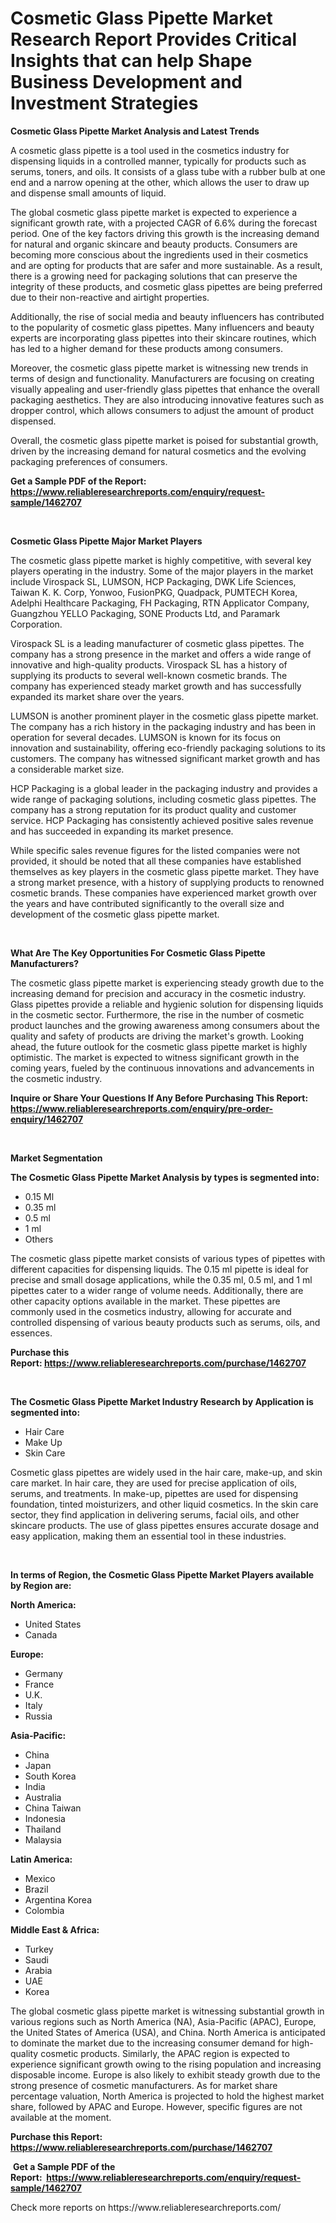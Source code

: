 <p><h1>Cosmetic Glass Pipette Market Research Report Provides Critical Insights that can help Shape Business Development and Investment Strategies</h1></p><p><strong>Cosmetic Glass Pipette Market Analysis and Latest Trends</strong></p>
<p><p>A cosmetic glass pipette is a tool used in the cosmetics industry for dispensing liquids in a controlled manner, typically for products such as serums, toners, and oils. It consists of a glass tube with a rubber bulb at one end and a narrow opening at the other, which allows the user to draw up and dispense small amounts of liquid.</p><p>The global cosmetic glass pipette market is expected to experience a significant growth rate, with a projected CAGR of 6.6% during the forecast period. One of the key factors driving this growth is the increasing demand for natural and organic skincare and beauty products. Consumers are becoming more conscious about the ingredients used in their cosmetics and are opting for products that are safer and more sustainable. As a result, there is a growing need for packaging solutions that can preserve the integrity of these products, and cosmetic glass pipettes are being preferred due to their non-reactive and airtight properties.</p><p>Additionally, the rise of social media and beauty influencers has contributed to the popularity of cosmetic glass pipettes. Many influencers and beauty experts are incorporating glass pipettes into their skincare routines, which has led to a higher demand for these products among consumers.</p><p>Moreover, the cosmetic glass pipette market is witnessing new trends in terms of design and functionality. Manufacturers are focusing on creating visually appealing and user-friendly glass pipettes that enhance the overall packaging aesthetics. They are also introducing innovative features such as dropper control, which allows consumers to adjust the amount of product dispensed.</p><p>Overall, the cosmetic glass pipette market is poised for substantial growth, driven by the increasing demand for natural cosmetics and the evolving packaging preferences of consumers.</p></p>
<p><strong>Get a Sample PDF of the Report:&nbsp; <a href="https://www.reliableresearchreports.com/enquiry/request-sample/1462707">https://www.reliableresearchreports.com/enquiry/request-sample/1462707</a></strong></p>
<p>&nbsp;</p>
<p><strong>Cosmetic Glass Pipette Major Market Players</strong></p>
<p><p>The cosmetic glass pipette market is highly competitive, with several key players operating in the industry. Some of the major players in the market include Virospack SL, LUMSON, HCP Packaging, DWK Life Sciences, Taiwan K. K. Corp, Yonwoo, FusionPKG, Quadpack, PUMTECH Korea, Adelphi Healthcare Packaging, FH Packaging, RTN Applicator Company, Guangzhou YELLO Packaging, SONE Products Ltd, and Paramark Corporation.</p><p>Virospack SL is a leading manufacturer of cosmetic glass pipettes. The company has a strong presence in the market and offers a wide range of innovative and high-quality products. Virospack SL has a history of supplying its products to several well-known cosmetic brands. The company has experienced steady market growth and has successfully expanded its market share over the years.</p><p>LUMSON is another prominent player in the cosmetic glass pipette market. The company has a rich history in the packaging industry and has been in operation for several decades. LUMSON is known for its focus on innovation and sustainability, offering eco-friendly packaging solutions to its customers. The company has witnessed significant market growth and has a considerable market size.</p><p>HCP Packaging is a global leader in the packaging industry and provides a wide range of packaging solutions, including cosmetic glass pipettes. The company has a strong reputation for its product quality and customer service. HCP Packaging has consistently achieved positive sales revenue and has succeeded in expanding its market presence.</p><p>While specific sales revenue figures for the listed companies were not provided, it should be noted that all these companies have established themselves as key players in the cosmetic glass pipette market. They have a strong market presence, with a history of supplying products to renowned cosmetic brands. These companies have experienced market growth over the years and have contributed significantly to the overall size and development of the cosmetic glass pipette market.</p></p>
<p>&nbsp;</p>
<p><strong>What Are The Key Opportunities For Cosmetic Glass Pipette Manufacturers?</strong></p>
<p><p>The cosmetic glass pipette market is experiencing steady growth due to the increasing demand for precision and accuracy in the cosmetic industry. Glass pipettes provide a reliable and hygienic solution for dispensing liquids in the cosmetic sector. Furthermore, the rise in the number of cosmetic product launches and the growing awareness among consumers about the quality and safety of products are driving the market's growth. Looking ahead, the future outlook for the cosmetic glass pipette market is highly optimistic. The market is expected to witness significant growth in the coming years, fueled by the continuous innovations and advancements in the cosmetic industry.</p></p>
<p><strong>Inquire or Share Your Questions If Any Before Purchasing This Report: <a href="https://www.reliableresearchreports.com/enquiry/pre-order-enquiry/1462707">https://www.reliableresearchreports.com/enquiry/pre-order-enquiry/1462707</a></strong></p>
<p>&nbsp;</p>
<p><strong>Market Segmentation</strong></p>
<p><strong>The Cosmetic Glass Pipette Market Analysis by types is segmented into:</strong></p>
<p><ul><li>0.15 Ml</li><li>0.35 ml</li><li>0.5 ml</li><li>1 ml</li><li>Others</li></ul></p>
<p><p>The cosmetic glass pipette market consists of various types of pipettes with different capacities for dispensing liquids. The 0.15 ml pipette is ideal for precise and small dosage applications, while the 0.35 ml, 0.5 ml, and 1 ml pipettes cater to a wider range of volume needs. Additionally, there are other capacity options available in the market. These pipettes are commonly used in the cosmetics industry, allowing for accurate and controlled dispensing of various beauty products such as serums, oils, and essences.</p></p>
<p><strong>Purchase this Report:&nbsp;<a href="https://www.reliableresearchreports.com/purchase/1462707">https://www.reliableresearchreports.com/purchase/1462707</a></strong></p>
<p>&nbsp;</p>
<p><strong>The Cosmetic Glass Pipette Market Industry Research by Application is segmented into:</strong></p>
<p><ul><li>Hair Care</li><li>Make Up</li><li>Skin Care</li></ul></p>
<p><p>Cosmetic glass pipettes are widely used in the hair care, make-up, and skin care market. In hair care, they are used for precise application of oils, serums, and treatments. In make-up, pipettes are used for dispensing foundation, tinted moisturizers, and other liquid cosmetics. In the skin care sector, they find application in delivering serums, facial oils, and other skincare products. The use of glass pipettes ensures accurate dosage and easy application, making them an essential tool in these industries.</p></p>
<p>&nbsp;</p>
<p><strong>In terms of Region, the Cosmetic Glass Pipette Market Players available by Region are:</strong></p>
<p>
    <p> <strong> North America: </strong>
        <ul>
            <li>United States</li>
            <li>Canada</li>
        </ul>
        </p> 
    <p> <strong> Europe: </strong>
        <ul>
            <li>Germany</li>
            <li>France</li>
            <li>U.K.</li>
            <li>Italy</li>
            <li>Russia</li>
        </ul>
        </p> 
    <p> <strong> Asia-Pacific: </strong>
        <ul>
            <li>China</li>
            <li>Japan</li>
            <li>South Korea</li>
            <li>India</li>
            <li>Australia</li>
            <li>China Taiwan</li>
            <li>Indonesia</li>
            <li>Thailand</li>
            <li>Malaysia</li>
        </ul>
        </p> 
    <p> <strong> Latin America: </strong>
        <ul>
            <li>Mexico</li>
            <li>Brazil</li>
            <li>Argentina Korea</li>
            <li>Colombia</li>
        </ul>
        </p> 
    <p> <strong> Middle East & Africa: </strong>
        <ul>
            <li>Turkey</li>
            <li>Saudi</li>
            <li>Arabia</li>
            <li>UAE</li>
            <li>Korea</li>
        </ul>
    </p>
    </p>
<p><p>The global cosmetic glass pipette market is witnessing substantial growth in various regions such as North America (NA), Asia-Pacific (APAC), Europe, the United States of America (USA), and China. North America is anticipated to dominate the market due to the increasing consumer demand for high-quality cosmetic products. Similarly, the APAC region is expected to experience significant growth owing to the rising population and increasing disposable income. Europe is also likely to exhibit steady growth due to the strong presence of cosmetic manufacturers. As for market share percentage valuation, North America is projected to hold the highest market share, followed by APAC and Europe. However, specific figures are not available at the moment.</p></p>
<p><strong>Purchase this Report: <a href="https://www.reliableresearchreports.com/purchase/1462707">https://www.reliableresearchreports.com/purchase/1462707</a></strong></p>
<p>&nbsp;<strong>Get a Sample PDF of the Report:&nbsp;&nbsp;<a href="https://www.reliableresearchreports.com/enquiry/request-sample/1462707">https://www.reliableresearchreports.com/enquiry/request-sample/1462707</a></strong></p>
<p><strong></strong></p>
<p>Check more reports on https://www.reliableresearchreports.com/</p>